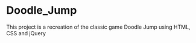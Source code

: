 # Doodle_Jump
This project is a recreation of the classic game Doodle Jump using HTML, CSS and jQuery
